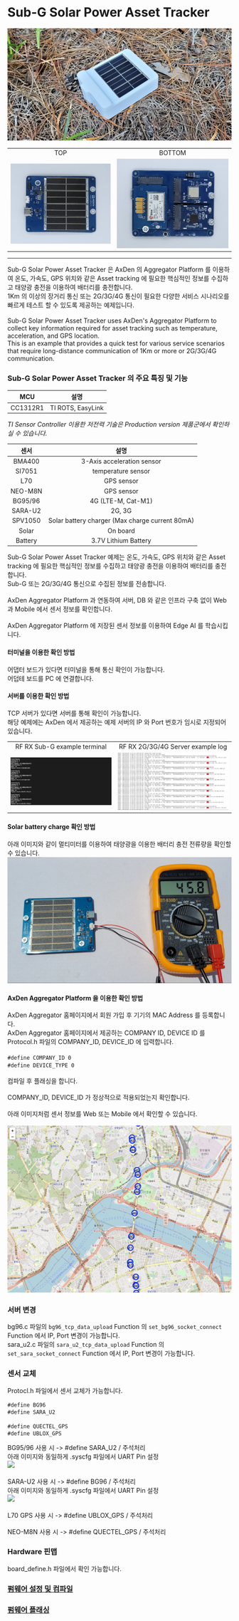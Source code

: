 # Sub-G Solar Power Asset Tracker

<img src="./asset/main_image.png">

<table>
<tr>
<tr align="center">
  <td>TOP</td>
  <td>BOTTOM</td>
</tr>
  <tr align="center">
    <td><img src="./asset/Asset_tracker_PCB_TOP_FLAT.jpeg"></td>
    <td><img src="./asset/Asset_tracker_PCB_BTM_FLAT.jpeg"></td>
  </tr>
</table>

-------------------------

Sub-G Solar Power Asset Tracker 은 AxDen 의 Aggregator Platform 를 이용하여 온도, 가속도, GPS 위치와 같은 Asset tracking 에 필요한 핵심적인 정보를 수집하고 태양광 충전을 이용하여 배터리를 충전합니다.
<br>
1Km 의 이상의 장거리 통신 또는 2G/3G/4G 통신이 필요한 다양한 서비스 시나리오를 빠르게 테스트 할 수 있도록 제공하는 예제입니다.
<br>
<br>
Sub-G Solar Power Asset Tracker uses AxDen's Aggregator Platform to collect key information required for asset tracking such as temperature, acceleration, and GPS location.
<br>
This is an example that provides a quick test for various service scenarios that require long-distance communication of 1Km or more or 2G/3G/4G communication.
<br>

### Sub-G Solar Power Asset Tracker 의 주요 특징 및 기능

MCU | 설명
:-------------------------:|:-------------------------:
CC1312R1 | TI ROTS, EasyLink

*TI Sensor Controller 이용한 저전력 기술은 Production version 제품군에서 확인하실 수 있습니다.*


센서 | 설명
:-------------------------:|:-------------------------:
BMA400 | 3-Axis acceleration sensor
SI7051 | temperature sensor
L70 | GPS sensor
NEO-M8N | GPS sensor
BG95/96 | 4G (LTE-M, Cat-M1)
SARA-U2 | 2G, 3G
SPV1050 | Solar battery charger (Max charge current 80mA)
Solar | On board
Battery | 3.7V Lithium Battery

Sub-G Solar Power Asset Tracker 예제는 온도, 가속도, GPS 위치와 같은 Asset tracking 에 필요한 핵심적인 정보를 수집하고 태양광 충전을 이용하여 배터리를 충전합니다.
<br>
Sub-G 또는 2G/3G/4G 통신으로 수집된 정보를 전송합니다.
<br>
<br>
AxDen Aggregator Platform 과 연동하여 서버, DB 와 같은 인프라 구축 없이 Web 과 Mobile 에서 센서 정보를 확인합니다.
<br>
<br>
AxDen Aggregator Platform 에 저장된 센서 정보를 이용하여 Edge AI 를 학습시킵니다.
<br>

#### 터미널을 이용한 확인 방법
어댑터 보드가 있다면 터미널을 통해 통신 확인이 가능합니다.
<br>
어덥테 보드를 PC 에 연결합니다.

#### 서버를 이용한 확인 방법
TCP 서버가 있다면 서버를 통해 확인이 가능합니다.
<br>
해당 예제에는 AxDen 에서 제공하는 예제 서버의 IP 와 Port 번호가 임시로 지정되어 있습니다.
<table>
  <tr align="center">
    <td>RF RX Sub-G example terminal</td>
    <td>RF RX 2G/3G/4G Server example log</td>
  </tr>
  <tr align="center">
    <td><img src="./asset/RX_Sub_G.png"></td>
    <td><img src="./asset/Server_Log.png"></td>
  </tr>
</table>

#### Solar battery charge 확인 방법
아래 이미지와 같이 멀티미터를 이용하여 태양광을 이용한 배터리 충전 전류량을 확인할 수 있습니다.
<img src="./asset/CharCurrent.png">

#### AxDen Aggregator Platform 을 이용한 확인 방법
AxDen Aggregator 홈페이지에서 회원 가입 후 기기의 MAC Address 를 등록합니다.
<br>
AxDen Aggregator 홈페이지에서 제공하는 COMPANY ID, DEVICE ID 를 Protocol.h 파일의 COMPANY_ID, DEVICE_ID 에 입력합니다.
<br>
<br>
`#define COMPANY_ID 0`
<br>
`#define DEVICE_TYPE 0`
<br>
<br>
컴파일 후 플래싱을 합니다.
<br>
<br>
COMPANY_ID, DEVICE_ID 가 정상적으로 적용되었는지 확인합니다.
<br>
<br>
아래 이미지처럼 센서 정보를 Web 또는 Mobile 에서 확인할 수 있습니다.
<br>
<br>
<img src="./asset/GPS_Log.png">

### 서버 변경
bg96.c 파일의 `bg96_tcp_data_upload` Function 의 `set_bg96_socket_connect` Function 에서 IP, Port 변경이 가능합니다.
<br>
sara_u2.c 파일의 `sara_u2_tcp_data_upload` Function 의 `set_sara_socket_connect` Function 에서 IP, Port 변경이 가능합니다.

### 센서 교체
Protocl.h 파일에서 센서 교체가 가능합니다.
<br>
```
#define BG96
#define SARA_U2

#define QUECTEL_GPS
#define UBLOX_GPS
````
BG95/96 사용 시 -> #define SARA_U2 / 주석처리
<br>
아래 이미지와 동일하게 .syscfg 파일에서 UART Pin 설정
<br>
<img src="./asset/BG96_UART_Setup.png">
<br>
<br>
SARA-U2 사용 시 -> #define BG96 / 주석처리
<br>
아래 이미지와 동일하게 .syscfg 파일에서 UART Pin 설정
<br>
<img src="./asset/SARA_U2_UART_Setup.png">
<br>
<br>
L70 GPS 사용 시 -> #define UBLOX_GPS / 주석처리
<br>
<br>
NEO-M8N 사용 시 -> #define QUECTEL_GPS / 주석처리

### Hardware 핀맵
board_define.h 파일에서 확인 가능합니다.

### [펌웨어 설정 및 컴파일](https://github.com/AxDen-Dev/CC1312R1_Ping_Pong_example_gcc)

### [펌웨어 플래싱](https://github.com/AxDen-Dev/CC1312R1_Ping_Pong_example_gcc)
